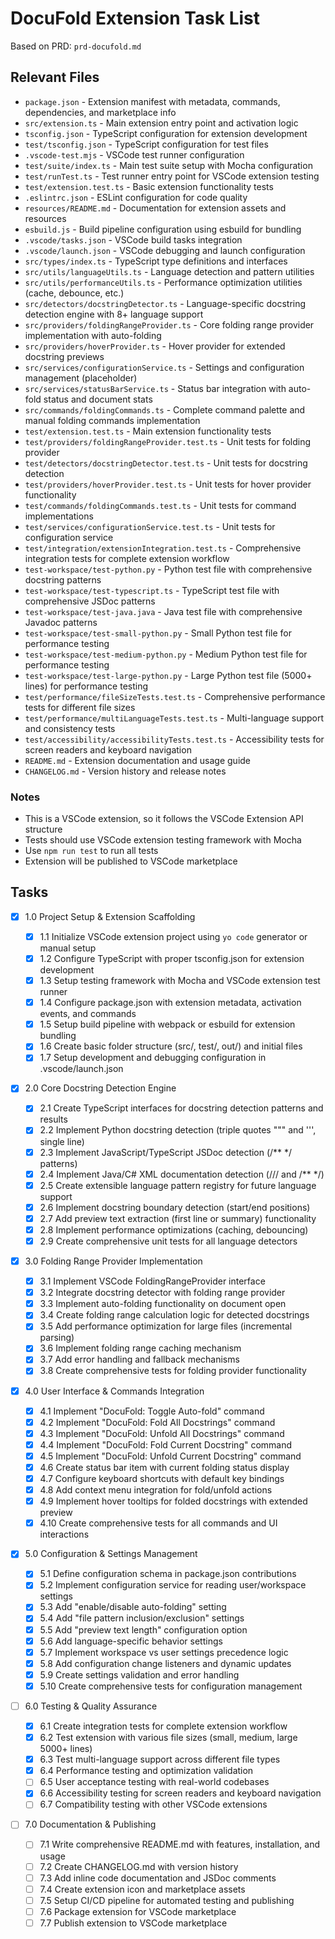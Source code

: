 # DocuFold Extension Task List

Based on PRD: `prd-docufold.md`

## Relevant Files

- `package.json` - Extension manifest with metadata, commands, dependencies, and marketplace info
- `src/extension.ts` - Main extension entry point and activation logic
- `tsconfig.json` - TypeScript configuration for extension development
- `test/tsconfig.json` - TypeScript configuration for test files
- `.vscode-test.mjs` - VSCode test runner configuration
- `test/suite/index.ts` - Main test suite setup with Mocha configuration
- `test/runTest.ts` - Test runner entry point for VSCode extension testing
- `test/extension.test.ts` - Basic extension functionality tests
- `.eslintrc.json` - ESLint configuration for code quality
- `resources/README.md` - Documentation for extension assets and resources
- `esbuild.js` - Build pipeline configuration using esbuild for bundling
- `.vscode/tasks.json` - VSCode build tasks integration
- `.vscode/launch.json` - VSCode debugging and launch configuration
- `src/types/index.ts` - TypeScript type definitions and interfaces
- `src/utils/languageUtils.ts` - Language detection and pattern utilities
- `src/utils/performanceUtils.ts` - Performance optimization utilities (cache, debounce, etc.)
- `src/detectors/docstringDetector.ts` - Language-specific docstring detection engine with 8+ language support
- `src/providers/foldingRangeProvider.ts` - Core folding range provider implementation with auto-folding
- `src/providers/hoverProvider.ts` - Hover provider for extended docstring previews
- `src/services/configurationService.ts` - Settings and configuration management (placeholder)
- `src/services/statusBarService.ts` - Status bar integration with auto-fold status and document stats
- `src/commands/foldingCommands.ts` - Complete command palette and manual folding commands implementation
- `test/extension.test.ts` - Main extension functionality tests
- `test/providers/foldingRangeProvider.test.ts` - Unit tests for folding provider
- `test/detectors/docstringDetector.test.ts` - Unit tests for docstring detection
- `test/providers/hoverProvider.test.ts` - Unit tests for hover provider functionality
- `test/commands/foldingCommands.test.ts` - Unit tests for command implementations
- `test/services/configurationService.test.ts` - Unit tests for configuration service
- `test/integration/extensionIntegration.test.ts` - Comprehensive integration tests for complete extension workflow
- `test-workspace/test-python.py` - Python test file with comprehensive docstring patterns
- `test-workspace/test-typescript.ts` - TypeScript test file with comprehensive JSDoc patterns
- `test-workspace/test-java.java` - Java test file with comprehensive Javadoc patterns
- `test-workspace/test-small-python.py` - Small Python test file for performance testing
- `test-workspace/test-medium-python.py` - Medium Python test file for performance testing
- `test-workspace/test-large-python.py` - Large Python test file (5000+ lines) for performance testing
- `test/performance/fileSizeTests.test.ts` - Comprehensive performance tests for different file sizes
- `test/performance/multiLanguageTests.test.ts` - Multi-language support and consistency tests
- `test/accessibility/accessibilityTests.test.ts` - Accessibility tests for screen readers and keyboard navigation
- `README.md` - Extension documentation and usage guide
- `CHANGELOG.md` - Version history and release notes

### Notes

- This is a VSCode extension, so it follows the VSCode Extension API structure
- Tests should use VSCode extension testing framework with Mocha
- Use `npm run test` to run all tests
- Extension will be published to VSCode marketplace

## Tasks

- [x] 1.0 Project Setup & Extension Scaffolding

  - [x] 1.1 Initialize VSCode extension project using `yo code` generator or manual setup
  - [x] 1.2 Configure TypeScript with proper tsconfig.json for extension development
  - [x] 1.3 Setup testing framework with Mocha and VSCode extension test runner
  - [x] 1.4 Configure package.json with extension metadata, activation events, and commands
  - [x] 1.5 Setup build pipeline with webpack or esbuild for extension bundling
  - [x] 1.6 Create basic folder structure (src/, test/, out/) and initial files
  - [x] 1.7 Setup development and debugging configuration in .vscode/launch.json

- [x] 2.0 Core Docstring Detection Engine

  - [x] 2.1 Create TypeScript interfaces for docstring detection patterns and results
  - [x] 2.2 Implement Python docstring detection (triple quotes """ and ''', single line)
  - [x] 2.3 Implement JavaScript/TypeScript JSDoc detection (/\*\* \*/ patterns)
  - [x] 2.4 Implement Java/C# XML documentation detection (/// and /\*\* \*/)
  - [x] 2.5 Create extensible language pattern registry for future language support
  - [x] 2.6 Implement docstring boundary detection (start/end positions)
  - [x] 2.7 Add preview text extraction (first line or summary) functionality
  - [x] 2.8 Implement performance optimizations (caching, debouncing)
  - [x] 2.9 Create comprehensive unit tests for all language detectors

- [x] 3.0 Folding Range Provider Implementation

  - [x] 3.1 Implement VSCode FoldingRangeProvider interface
  - [x] 3.2 Integrate docstring detector with folding range provider
  - [x] 3.3 Implement auto-folding functionality on document open
  - [x] 3.4 Create folding range calculation logic for detected docstrings
  - [x] 3.5 Add performance optimization for large files (incremental parsing)
  - [x] 3.6 Implement folding range caching mechanism
  - [x] 3.7 Add error handling and fallback mechanisms
  - [x] 3.8 Create comprehensive tests for folding provider functionality

- [x] 4.0 User Interface & Commands Integration

  - [x] 4.1 Implement "DocuFold: Toggle Auto-fold" command
  - [x] 4.2 Implement "DocuFold: Fold All Docstrings" command
  - [x] 4.3 Implement "DocuFold: Unfold All Docstrings" command
  - [x] 4.4 Implement "DocuFold: Fold Current Docstring" command
  - [x] 4.5 Implement "DocuFold: Unfold Current Docstring" command
  - [x] 4.6 Create status bar item with current folding status display
  - [x] 4.7 Configure keyboard shortcuts with default key bindings
  - [x] 4.8 Add context menu integration for fold/unfold actions
  - [x] 4.9 Implement hover tooltips for folded docstrings with extended preview
  - [x] 4.10 Create comprehensive tests for all commands and UI interactions

- [x] 5.0 Configuration & Settings Management

  - [x] 5.1 Define configuration schema in package.json contributions
  - [x] 5.2 Implement configuration service for reading user/workspace settings
  - [x] 5.3 Add "enable/disable auto-folding" setting
  - [x] 5.4 Add "file pattern inclusion/exclusion" settings
  - [x] 5.5 Add "preview text length" configuration option
  - [x] 5.6 Add language-specific behavior settings
  - [x] 5.7 Implement workspace vs user settings precedence logic
  - [x] 5.8 Add configuration change listeners and dynamic updates
  - [x] 5.9 Create settings validation and error handling
  - [x] 5.10 Create comprehensive tests for configuration management

- [ ] 6.0 Testing & Quality Assurance

  - [x] 6.1 Create integration tests for complete extension workflow
  - [x] 6.2 Test extension with various file sizes (small, medium, large 5000+ lines)
  - [x] 6.3 Test multi-language support across different file types
  - [x] 6.4 Performance testing and optimization validation
  - [ ] 6.5 User acceptance testing with real-world codebases
  - [x] 6.6 Accessibility testing for screen readers and keyboard navigation
  - [ ] 6.7 Compatibility testing with other VSCode extensions

- [ ] 7.0 Documentation & Publishing
  - [ ] 7.1 Write comprehensive README.md with features, installation, and usage
  - [ ] 7.2 Create CHANGELOG.md with version history
  - [ ] 7.3 Add inline code documentation and JSDoc comments
  - [ ] 7.4 Create extension icon and marketplace assets
  - [ ] 7.5 Setup CI/CD pipeline for automated testing and publishing
  - [ ] 7.6 Package extension for VSCode marketplace
  - [ ] 7.7 Publish extension to VSCode marketplace

